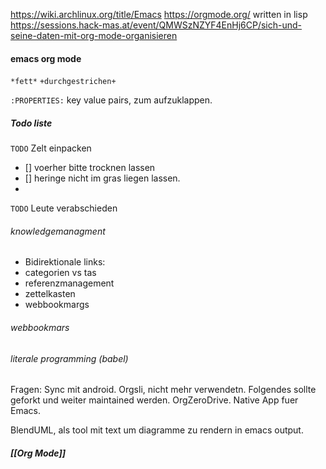 https://wiki.archlinux.org/title/Emacs
https://orgmode.org/ written in lisp
https://sessions.hack-mas.at/event/QMWSzNZYF4EnHj6CP/sich-und-seine-daten-mit-org-mode-organisieren

#### emacs org mode

`*fett*` 
`+durchgestrichen+`

`:PROPERTIES:` key value pairs, zum aufzuklappen. 

##### Todo liste 

`TODO` Zelt einpacken
- [] voerher bitte trocknen lassen
- [] heringe nicht im gras liegen lassen. 
- 
`TODO` Leute verabschieden

###### knowledgemanagment

- Bidirektionale links:
- categorien vs tas
- referenzmanagement
- zettelkasten
- webbookmargs

###### webbookmars
###### literale programming (babel)

Fragen: 
Sync mit android.
Orgsli, nicht mehr verwendetn. Folgendes sollte geforkt und weiter maintained werden. 
OrgZeroDrive. Native App fuer Emacs. 

BlendUML, als tool mit text um diagramme zu rendern in emacs output. 


##### [[Org Mode]]

